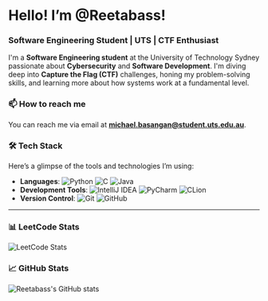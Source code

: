 # Hello! I’m @Reetabass!
### Software Engineering Student | UTS | CTF Enthusiast

I'm a **Software Engineering student** at the University of Technology Sydney passionate about **Cybersecurity** and **Software Development**. I'm diving deep into **Capture the Flag (CTF)** challenges, honing my problem-solving skills, and learning more about how systems work at a fundamental level.

### 📫 How to reach me

You can reach me via email at **[michael.basangan@student.uts.edu.au](mailto:michael.basangan@student.uts.edu.au)**.


### 🛠️ Tech Stack

Here’s a glimpse of the tools and technologies I’m using:

- **Languages**: ![Python](https://img.shields.io/badge/-Python-3776AB?logo=python&logoColor=white&style=flat) ![C](https://img.shields.io/badge/-C-A8B9CC?logo=c&logoColor=white&style=flat) ![Java](https://img.shields.io/badge/-Java-007396?logo=java&logoColor=white&style=flat)
- **Development Tools**: ![IntelliJ IDEA](https://img.shields.io/badge/-IntelliJ%20IDEA-000000?logo=intellij-idea&logoColor=white&style=flat) ![PyCharm](https://img.shields.io/badge/-PyCharm-000000?logo=pycharm&logoColor=white&style=flat) ![CLion](https://img.shields.io/badge/-CLion-000000?logo=clion&logoColor=white&style=flat)
- **Version Control**: ![Git](https://img.shields.io/badge/-Git-F05032?logo=git&logoColor=white&style=flat) ![GitHub](https://img.shields.io/badge/-GitHub-181717?logo=github&logoColor=white&style=flat)

---
### 📊 LeetCode Stats

![LeetCode Stats](https://leetcard.jacoblin.cool/Michaelreedbas?theme=dark&font=Passero%20One)

### 📈 GitHub Stats

![Reetabass's GitHub stats](https://github-readme-stats.vercel.app/api?username=Reetabass&show_icons=true&count_private=true&theme=radical)




<!---
Reetabass/Reetabass is a ✨ special ✨ repository because its `README.md` (this file) appears on your GitHub profile.
You can click the Preview link to take a look at your changes.
--->
